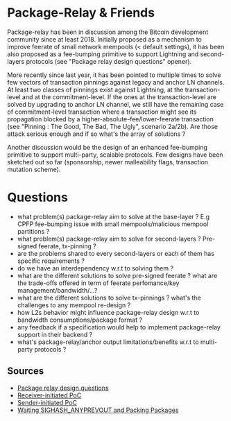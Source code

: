 # Package-Relay & Friends

Package-relay has been in discussion among the Bitcoin development community since at least 2018.
Initially proposed as a mechanism to improve feerate of small network mempools (< default settings),
it has been also proposed as a fee-bumping primitive to support Lightning and second-layers protocols
(see "Package relay design questions" opener).

More recently since last year, it has been pointed to multiple times to solve few vectors of
transaction pinnings against legacy and anchor LN channels. At least two classes of pinnings
exist against Lightning, at the transaction-level and at the commitment-level. If the ones
at the transaction-level are solved by upgrading to anchor LN channel, we still have the
remaining case of commitment-level transaction where a transaction might see its propagation
blocked by a higher-absolute-fee/lower-feerate transaction (see "Pinning : The Good, The Bad,
The Ugly", scenario 2a/2b). Are those attack serious enough and if so what's the array of solutions ?

Another discussion would be the design of an enhanced fee-bumping primitive to support multi-party,
scalable protocols. Few designs have been sketched out so far (sponsorship, newer malleability flags,
transaction mutation scheme).

# Questions

* what problem(s) package-relay aim to solve at the base-layer ? E.g CPFP fee-bumping issue with small mempools/malicious mempool partitions ?
* what problem(s) package-relay aim to solve for second-layers ? Pre-signed feerate, tx-pinning ?
* are the problems shared to every second-layers or each of them has specific requirements ?
* do we have an interdependency w.r.t to solving them ?
* what are the different solutions to solve pre-signed feerate ? what are the trade-offs offered in term of feerate perfomance/key management/bandwidth/...?
* what are the different solutions to solve tx-pinnings ? what's the challenges to any mempool re-design ?
* how L2s behavior might influence package-relay design w.r.t to bandwidth consumptions/package format ?
* any feedback if a specification would help to implement package-relay support in their backend ?
* what's package-relay/anchor output limitations/benefits w.r.t to multi-party protocols ?

## Sources

* [Package relay design questions](https://github.com/bitcoin/bitcoin/issues/14895)
* [Receiver-initiated PoC](https://github.com/bitcoin/bitcoin/pull/16401)
* [Sender-initiated PoC](https://github.com/bitcoin/bitcoin/pull/19621)
* [Waiting SIGHASH_ANYPREVOUT and Packing Packages](https://lists.linuxfoundation.org/pipermail/bitcoin-dev/2021-June/019084.html)
